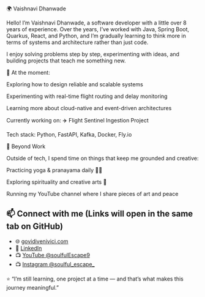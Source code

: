 🌍 Vaishnavi Dhanwade

Hello! I’m Vaishnavi Dhanwade, a software developer with a little over 8 years of experience. Over the years, I’ve worked with Java, Spring Boot, Quarkus, React, and Python, and I’m gradually learning to think more in terms of systems and architecture rather than just code.

I enjoy solving problems step by step, experimenting with ideas, and building projects that teach me something new.

🔭 At the moment:

Exploring how to design reliable and scalable systems

Experimenting with real-time flight routing and delay monitoring

Learning more about cloud-native and event-driven architectures

Currently working on: ✈️ Flight Sentinel Ingestion Project

Tech stack: Python, FastAPI, Kafka, Docker, Fly.io

🌱 Beyond Work

Outside of tech, I spend time on things that keep me grounded and creative:

Practicing yoga & pranayama daily 🧘‍♀️

Exploring spirituality and creative arts 🎨

Running my YouTube channel where I share pieces of art and peace

## 📫 Connect with me (Links will open in the same tab on GitHub)
- 🌐 <a href="https://govidivenivici.com" target="_blank">govidivenivici.com</a>  
- 💼 <a href="https://www.linkedin.com/in/vaishnavi-dhanwade/" target="_blank">LinkedIn</a>  
- 📺 <a href="https://www.youtube.com/@soulfulEscape9" target="_blank">YouTube @soulfulEscape9</a>
- 📺 <a href="https://www.instagram.com/soulful_escape_/" target="_blank">Instagram @soulful_escape_</a> 

⭐ “I’m still learning, one project at a time — and that’s what makes this journey meaningful.”
